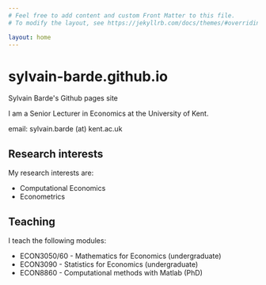 ```yaml
---
# Feel free to add content and custom Front Matter to this file.
# To modify the layout, see https://jekyllrb.com/docs/themes/#overriding-theme-defaults

layout: home
---
```



# sylvain-barde.github.io
Sylvain Barde's Github pages site

I am a Senior Lecturer in Economics at the University of Kent.

email: sylvain.barde (at) kent.ac.uk


## Research interests

My research interests are:
- Computational Economics
- Econometrics

## Teaching

I teach the following modules:
- ECON3050/60 - Mathematics for Economics (undergraduate)
- ECON3090 - Statistics for Economics (undergraduate)
- ECON8860 - Computational methods with Matlab (PhD)
